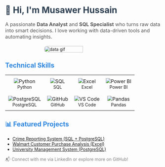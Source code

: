 <h1 style="font-size: 28px; font-weight: bold; color: #2c3e50;">
  👋 Hi, I'm Musawer Hussain
</h1>

<p style="font-size: 16px; color: #555;">
  A passionate <strong>Data Analyst</strong> and <strong>SQL Specialist</strong> who turns raw data into smart decisions.  
  I love working with data-driven tools and automating insights.
</p>

<!-- GIF Section -->
<div style="display: flex; justify-content: center; margin: 20px 0;">
  <img src="https://media.giphy.com/media/qgQUggAC3Pfv687qPC/giphy.gif" alt="data gif"  width="50%" style="border-radius: 10px ;" />
</div>

<!-- Skills Table -->
<h2 style="color: #2e86de;">Technical Skills</h2>

<table>
  <tr>
    <td align="center" style="padding: 10px;">
      <img src="https://img.icons8.com/color/48/000000/python.png" alt="Python" /><br />
      <span style="font-size: 14px;">Python</span>
    </td>
    <td align="center" style="padding: 10px;">
      <img src="https://img.icons8.com/ios-filled/50/1C1C1C/sql.png" alt="SQL" /><br />
      <span style="font-size: 14px;">SQL</span>
    </td>
    <td align="center" style="padding: 10px;">
      <img src="https://img.icons8.com/color/48/000000/microsoft-excel-2019.png" alt="Excel" /><br />
      <span style="font-size: 14px;">Excel</span>
    </td>
    <td align="center" style="padding: 10px;">
      <img src="https://img.icons8.com/color/48/000000/power-bi.png" alt="Power BI" /><br />
      <span style="font-size: 14px;">Power BI</span>
    </td>
  </tr>
  <tr>
    <td align="center" style="padding: 10px;">
      <img src="https://img.icons8.com/color/48/000000/postgreesql.png" alt="PostgreSQL" /><br />
      <span style="font-size: 14px;">PostgreSQL</span>
    </td>
    <td align="center" style="padding: 10px;">
      <img src="https://img.icons8.com/color/48/000000/github--v1.png" alt="GitHub" /><br />
      <span style="font-size: 14px;">GitHub</span>
    </td>
    <td align="center" style="padding: 10px;">
      <img src="https://img.icons8.com/color/48/000000/visual-studio-code-2019.png" alt="VS Code" /><br />
      <span style="font-size: 14px;">VS Code</span>
    </td>
    <td align="center" style="padding: 10px;">
      <img src="https://img.icons8.com/color/48/000000/pandas.png" alt="Pandas" /><br />
      <span style="font-size: 14px;">Pandas</span>
    </td>
  </tr>
</table>

<!-- Projects -->
<h2 style="color: #2e86de;">📊 Featured Projects</h2>
<ul>
  <li><a href="https://github.com/Musawerhussainkhoso/crime-incident-reporting_system_sql-project" target="_blank">Crime Reporting System (SQL + PostgreSQL)</a></li>
  <li><a href="https://github.com/Musawerhussainkhoso/walmart-customer-dashboard" target="_blank">Walmart Customer Purchase Analysis (Excel)</a></li>
  <li><a href="https://github.com/Musawerhussainkhoso/University-Management-System-PostgreSQL" target="_blank">University Management System (PostgreSQL)</a></li>
</ul>

<p style="font-size: 14px; color: gray;">
  📬 Connect with me via LinkedIn or explore more on GitHub!
</p>
